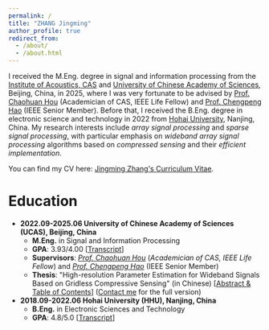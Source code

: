```yaml
---
permalink: /
title: "ZHANG Jingming"
author_profile: true
redirect_from: 
  - /about/
  - /about.html
---
```

I received the M.Eng. degree in signal and information processing from the [Institute of Acoustics, CAS](https://ioa.cas.cn/) and [University of Chinese Academy of Sciences](https://www.ucas.ac.cn/), Beijing, China, in 2025, where I was very fortunate to be advised by [Prof. Chaohuan Hou](https://people.ucas.ac.cn/~0000449) (Academician of CAS, IEEE Life Fellow) and [Prof. Chengpeng Hao](https://people.ucas.ac.cn/~0036112) (IEEE Senior Member). Before that, I received the B.Eng. degree in electronic science and technology in 2022 from [Hohai University](https://www.hhu.edu.cn/), Nanjing, China. My research interests include *array signal processing* and *sparse signal processing*, with particular emphasis on *wideband array signal processing* algorithms based on *compressed sensing* and their *efficient implementation*.

You can find my CV here: [Jingming Zhang's Curriculum Vitae](/files/CV.pdf).

Education
======
- **2022.09-2025.06 University of Chinese Academy of Sciences (UCAS), Beijing, China**
  - **M.Eng.** in Signal and Information Processing
  - **GPA**: 3.93/4.00 [[Transcript](/files/Transcript_Graduate.pdf)]
  - **Supervisors**: [*Prof. Chaohuan Hou*](https://people.ucas.ac.cn/~0000449) (*Academician of CAS, IEEE Life Fellow*) and [*Prof. Chengpeng Hao*](https://people.ucas.ac.cn/~0036112) (IEEE Senior Member)
  - **Thesis**: "High-resolution Parameter Estimation for Wideband Signals Based on Gridless Compressive Sensing" (in Chinese) [[Abstract & Table of Contents](/files/Thesis_Preview.pdf)] ([Contact me](mailto:zhangjingming_pri@163.com) for the full version)
- **2018.09-2022.06 Hohai University (HHU), Nanjing, China**
  - **B.Eng.** in Electronic Sciences and Technology
  -  **GPA**: 4.8/5.0 [[Transcript](/files/Transcript_Undergraduate.pdf)]

